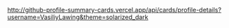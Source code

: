 http://github-profile-summary-cards.vercel.app/api/cards/profile-details?username=VasiliyLawing&theme=solarized_dark

